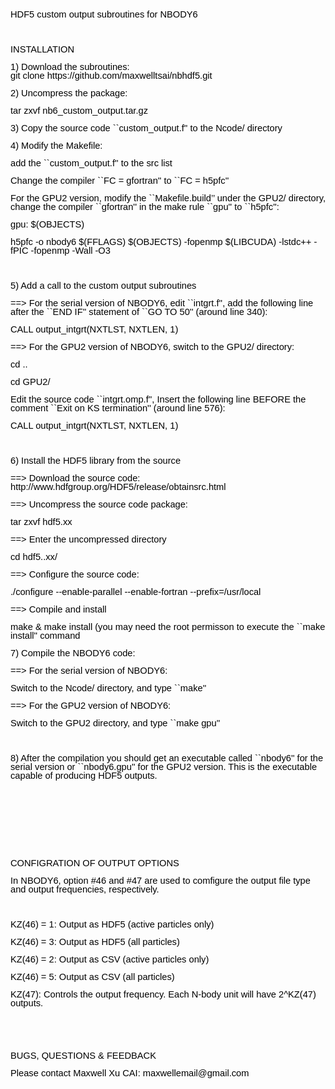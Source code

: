<!DOCTYPE HTML PUBLIC "-//W3C//DTD HTML 4.0 Transitional//EN">
<html>
<head>
	<meta http-equiv="content-type" content="text/html; charset=utf-8">
	<title></title>
	<meta name="generator" content="LibreOffice 4.2.2.1 (MacOSX)">
	<meta name="created" content="20150729;164323910098000">
	<meta name="changed" content="20150729;164426658219000">
	<style type="text/css">
	<!--
		@page { margin: 0.79in }
		p { margin-bottom: 0.1in; line-height: 120% }
	-->
	</style>
</head>
<body lang="en-US" dir="ltr">
<p style="margin-bottom: 0in; line-height: 100%"><font color="#000000"><font face="Helvetica, serif"><font size="2" style="font-size: 11pt"><span style="text-decoration: none">HDF5
custom output subroutines for NBODY6</span></font></font></font></p>
<p style="margin-bottom: 0in; line-height: 100%; text-decoration: none">
<br>
</p>
<p style="margin-bottom: 0in; line-height: 100%"><font color="#000000"><font face="Helvetica, serif"><font size="2" style="font-size: 11pt"><span style="text-decoration: none">INSTALLATION</span></font></font></font></p>
<p style="margin-bottom: 0in; line-height: 100%"><font color="#000000"><font face="Helvetica, serif"><font size="2" style="font-size: 11pt"><span style="text-decoration: none">1)
</span></font></font></font><font color="#000000"><font face="Helvetica, serif"><font size="2" style="font-size: 11pt"><span style="text-decoration: none">Download
the subroutines: <br>    git clone
https://github.com/maxwelltsai/nbhdf5.git</span></font></font></font></p>
<p style="margin-bottom: 0in; line-height: 100%"><font color="#000000"><font face="Helvetica, serif"><font size="2" style="font-size: 11pt"><span style="text-decoration: none">2)
Uncompress the package: </span></font></font></font>
</p>
<p style="margin-bottom: 0in; line-height: 100%"><font color="#000000"><span style="text-decoration: none">
   <font face="Helvetica, serif"><font size="2" style="font-size: 11pt">tar
zxvf nb6_custom_output.tar.gz</span></font></font></font></p>
<p style="margin-bottom: 0in; line-height: 100%"><font color="#000000"><font face="Helvetica, serif"><font size="2" style="font-size: 11pt"><span style="text-decoration: none">3)
Copy the source code ``custom_output.f'' to the Ncode/ directory</span></font></font></font></p>
<p style="margin-bottom: 0in; line-height: 100%"><font color="#000000"><font face="Helvetica, serif"><font size="2" style="font-size: 11pt"><span style="text-decoration: none">4)
Modify the Makefile: </span></font></font></font>
</p>
<p style="margin-bottom: 0in; line-height: 100%"><font color="#000000"><span style="text-decoration: none">
   <font face="Helvetica, serif"><font size="2" style="font-size: 11pt">add
the ``custom_output.f'' to the src list</span></font></font></font></p>
<p style="margin-bottom: 0in; line-height: 100%"><font color="#000000"><span style="text-decoration: none">
   <font face="Helvetica, serif"><font size="2" style="font-size: 11pt">Change
the compiler ``FC = gfortran'' to ``FC = h5pfc''</span></font></font></font></p>
<p style="margin-bottom: 0in; line-height: 100%"><font color="#000000"><span style="text-decoration: none">
   <font face="Helvetica, serif"><font size="2" style="font-size: 11pt">For
the GPU2 version, modify the ``Makefile.build’’ under the GPU2/
directory, change the compiler ``gfortran'' in the make rule ``gpu''
to ``h5pfc'':</span></font></font></font></p>
<p style="margin-bottom: 0in; line-height: 100%"><font color="#000000"><span style="text-decoration: none">
       <font face="Helvetica, serif"><font size="2" style="font-size: 11pt">gpu:
$(OBJECTS)</span></font></font></font></p>
<p style="margin-bottom: 0in; line-height: 100%"><font color="#000000"><span style="text-decoration: none">
           <font face="Helvetica, serif"><font size="2" style="font-size: 11pt">h5pfc
-o nbody6 $(FFLAGS) $(OBJECTS)  -fopenmp $(LIBCUDA)  -lstdc++ -fPIC
-fopenmp -Wall -O3</span></font></font></font></p>
<p style="margin-bottom: 0in; line-height: 100%; text-decoration: none">
<br>
</p>
<p style="margin-bottom: 0in; line-height: 100%"><font color="#000000"><font face="Helvetica, serif"><font size="2" style="font-size: 11pt"><span style="text-decoration: none">5)
Add a call to the custom output subroutines</span></font></font></font></p>
<p style="margin-bottom: 0in; line-height: 100%"><font color="#000000"><span style="text-decoration: none">
   <font face="Helvetica, serif"><font size="2" style="font-size: 11pt">==&gt;
For the serial version of NBODY6, edit ``intgrt.f'', add the
following line after the ``END IF'' statement of ``GO TO 50'' (around
line 340):</span></font></font></font></p>
<p style="margin-bottom: 0in; line-height: 100%"><font color="#000000"><span style="text-decoration: none">
       <font face="Helvetica, serif"><font size="2" style="font-size: 11pt">CALL
output_intgrt(NXTLST, NXTLEN, 1)</span></font></font></font></p>
<p style="margin-bottom: 0in; line-height: 100%"><font color="#000000"><span style="text-decoration: none">
   <font face="Helvetica, serif"><font size="2" style="font-size: 11pt">==&gt;
For the GPU2 version of NBODY6, switch to the GPU2/ directory:</span></font></font></font></p>
<p style="margin-bottom: 0in; line-height: 100%"><font color="#000000"><span style="text-decoration: none">
       <font face="Helvetica, serif"><font size="2" style="font-size: 11pt">cd
..</span></font></font></font></p>
<p style="margin-bottom: 0in; line-height: 100%"><font color="#000000"><span style="text-decoration: none">
       <font face="Helvetica, serif"><font size="2" style="font-size: 11pt">cd
GPU2/</span></font></font></font></p>
<p style="margin-bottom: 0in; line-height: 100%"><font color="#000000"><span style="text-decoration: none">
       <font face="Helvetica, serif"><font size="2" style="font-size: 11pt">Edit
the source code ``intgrt.omp.f'', Insert the following line BEFORE
the comment ``Exit on KS termination'' (around line 576):</span></font></font></font></p>
<p style="margin-bottom: 0in; line-height: 100%"><font color="#000000"><span style="text-decoration: none">
       <font face="Helvetica, serif"><font size="2" style="font-size: 11pt">CALL
output_intgrt(NXTLST, NXTLEN, 1)</span></font></font></font></p>
<p style="margin-bottom: 0in; line-height: 100%; text-decoration: none">
<br>
</p>
<p style="margin-bottom: 0in; line-height: 100%"><font color="#000000"><font face="Helvetica, serif"><font size="2" style="font-size: 11pt"><span style="text-decoration: none">6)
Install the HDF5 library from the source</span></font></font></font></p>
<p style="margin-bottom: 0in; line-height: 100%"><font color="#000000"><span style="text-decoration: none">
   <font face="Helvetica, serif"><font size="2" style="font-size: 11pt">==&gt;
Download the source code:
http://www.hdfgroup.org/HDF5/release/obtainsrc.html</span></font></font></font></p>
<p style="margin-bottom: 0in; line-height: 100%"><font color="#000000"><span style="text-decoration: none">
   <font face="Helvetica, serif"><font size="2" style="font-size: 11pt">==&gt;
Uncompress the source code package:</span></font></font></font></p>
<p style="margin-bottom: 0in; line-height: 100%"><font color="#000000"><span style="text-decoration: none">
       <font face="Helvetica, serif"><font size="2" style="font-size: 11pt">tar
zxvf hdf5.xx</span></font></font></font></p>
<p style="margin-bottom: 0in; line-height: 100%"><font color="#000000"><span style="text-decoration: none">
   <font face="Helvetica, serif"><font size="2" style="font-size: 11pt">==&gt;
Enter the uncompressed directory</span></font></font></font></p>
<p style="margin-bottom: 0in; line-height: 100%"><font color="#000000"><span style="text-decoration: none">
       <font face="Helvetica, serif"><font size="2" style="font-size: 11pt">cd
hdf5..xx/</span></font></font></font></p>
<p style="margin-bottom: 0in; line-height: 100%"><font color="#000000"><span style="text-decoration: none">
   <font face="Helvetica, serif"><font size="2" style="font-size: 11pt">==&gt;
Configure the source code:</span></font></font></font></p>
<p style="margin-bottom: 0in; line-height: 100%"><font color="#000000"><span style="text-decoration: none">
       <font face="Helvetica, serif"><font size="2" style="font-size: 11pt">./configure
--enable-parallel --enable-fortran --prefix=/usr/local</span></font></font></font></p>
<p style="margin-bottom: 0in; line-height: 100%"><font color="#000000"><span style="text-decoration: none">
   <font face="Helvetica, serif"><font size="2" style="font-size: 11pt">==&gt;
Compile and install</span></font></font></font></p>
<p style="margin-bottom: 0in; line-height: 100%"><font color="#000000"><span style="text-decoration: none">
       <font face="Helvetica, serif"><font size="2" style="font-size: 11pt">make
&amp; make install (you may need the root permisson to execute the
``make install'' command</span></font></font></font></p>
<p style="margin-bottom: 0in; line-height: 100%"><font color="#000000"><font face="Helvetica, serif"><font size="2" style="font-size: 11pt"><span style="text-decoration: none">7)
Compile the NBODY6 code:</span></font></font></font></p>
<p style="margin-bottom: 0in; line-height: 100%"><font color="#000000"><span style="text-decoration: none">
   <font face="Helvetica, serif"><font size="2" style="font-size: 11pt">==&gt;
For the serial version of NBODY6:</span></font></font></font></p>
<p style="margin-bottom: 0in; line-height: 100%"><font color="#000000"><span style="text-decoration: none">
       <font face="Helvetica, serif"><font size="2" style="font-size: 11pt">Switch
to the Ncode/ directory, and type ``make''</span></font></font></font></p>
<p style="margin-bottom: 0in; line-height: 100%"><font color="#000000"><span style="text-decoration: none">
   <font face="Helvetica, serif"><font size="2" style="font-size: 11pt">==&gt;
For the GPU2 version of NBODY6:</span></font></font></font></p>
<p style="margin-bottom: 0in; line-height: 100%"><font color="#000000"><span style="text-decoration: none">
       <font face="Helvetica, serif"><font size="2" style="font-size: 11pt">Switch
to the GPU2 directory, and type ``make gpu''</span></font></font></font></p>
<p style="margin-bottom: 0in; line-height: 100%; text-decoration: none">
<br>
</p>
<p style="margin-bottom: 0in; line-height: 100%"><font color="#000000"><font face="Helvetica, serif"><font size="2" style="font-size: 11pt"><span style="text-decoration: none">8)
After the compilation you should get an executable called ``nbody6''
for the serial version or ``nbody6.gpu'' for the GPU2 version. This
is the executable capable of producing HDF5 outputs.</span></font></font></font></p>
<p style="margin-bottom: 0in; line-height: 100%; text-decoration: none">
<br>
</p>
<p style="margin-bottom: 0in; line-height: 100%; text-decoration: none">
<br>
</p>
<p style="margin-bottom: 0in; line-height: 100%; text-decoration: none">
<br>
</p>
<p style="margin-bottom: 0in; line-height: 100%; text-decoration: none">
<br>
</p>
<p style="margin-bottom: 0in; line-height: 100%"><font color="#000000"><font face="Helvetica, serif"><font size="2" style="font-size: 11pt"><span style="text-decoration: none">CONFIGRATION
OF OUTPUT OPTIONS</span></font></font></font></p>
<p style="margin-bottom: 0in; line-height: 100%"><font color="#000000"><font face="Helvetica, serif"><font size="2" style="font-size: 11pt"><span style="text-decoration: none">In
NBODY6, option #46 and #47 are used to comfigure the output file type
and output frequencies, respectively.</span></font></font></font></p>
<p style="margin-bottom: 0in; line-height: 100%; text-decoration: none">
<br>
</p>
<p style="margin-bottom: 0in; line-height: 100%"><font color="#000000"><span style="text-decoration: none">
   <font face="Helvetica, serif"><font size="2" style="font-size: 11pt">KZ(46)
= 1: Output as HDF5 (active particles only)</span></font></font></font></p>
<p style="margin-bottom: 0in; line-height: 100%"><font color="#000000"><span style="text-decoration: none">
   <font face="Helvetica, serif"><font size="2" style="font-size: 11pt">KZ(46)
= 3: Output as HDF5 (all particles)</span></font></font></font></p>
<p style="margin-bottom: 0in; line-height: 100%"><font color="#000000"><span style="text-decoration: none">
   <font face="Helvetica, serif"><font size="2" style="font-size: 11pt">KZ(46)
= 2: Output as CSV  (active particles only)</span></font></font></font></p>
<p style="margin-bottom: 0in; line-height: 100%"><font color="#000000"><span style="text-decoration: none">
   <font face="Helvetica, serif"><font size="2" style="font-size: 11pt">KZ(46)
= 5: Output as CSV  (all particles)</span></font></font></font></p>
<p style="margin-bottom: 0in; line-height: 100%"><font color="#000000"><span style="text-decoration: none">
   <font face="Helvetica, serif"><font size="2" style="font-size: 11pt">KZ(47):
    Controls the output frequency. Each N-body unit will have
2^KZ(47) outputs.</span></font></font></font></p>
<p style="margin-bottom: 0in; line-height: 100%; text-decoration: none">
<br>
</p>
<p style="margin-bottom: 0in; line-height: 100%; text-decoration: none">
<br>
</p>
<p style="margin-bottom: 0in; line-height: 100%"><font color="#000000"><font face="Helvetica, serif"><font size="2" style="font-size: 11pt"><span style="text-decoration: none">BUGS,
QUESTIONS &amp; FEEDBACK</span></font></font></font></p>
<p style="margin-bottom: 0in; line-height: 100%"><font color="#000000"><span style="text-decoration: none">
   <font face="Helvetica, serif"><font size="2" style="font-size: 11pt">Please
contact Maxwell Xu CAI: maxwellemail@gmail.com</span></font></font></font></p>
<p style="margin-bottom: 0in; line-height: 100%; text-decoration: none">
<br>
</p>
<p style="margin-bottom: 0in; line-height: 100%; text-decoration: none">
<br>
</p>
<p style="margin-bottom: 0in; line-height: 100%"><br>
</p>
</body>
</html>